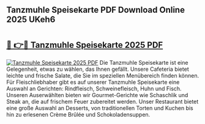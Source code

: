 ## Tanzmuhle Speisekarte PDF Download Online 2025 UKeh6

# <h2><a href="http://gcb3q1.nevu.top/?p=Tanzmuhle+Speisekarte">🔗 👉🔴 Tanzmuhle Speisekarte 2025 PDF</a></h2>

[![Tanzmuhle Speisekarte 2025 PDF](https://i.imgur.com/dBaPXMq.png)](http://gcb3q1.nevu.top/?p=Tanzmuhle+Speisekarte)
Die Tanzmuhle Speisekarte ist eine Gelegenheit, etwas zu wählen, das Ihnen gefällt. Unsere Cafeteria bietet leichte und frische Salate, die Sie im speziellen Menübereich finden können. Für Fleischliebhaber gibt es auf unserer Tanzmuhle Speisekarte eine Auswahl an Gerichten: Rindfleisch, Schweinefleisch, Huhn und Fisch. Unseren Auserwählten bieten wir Gourmet-Gerichte wie Schaschlik und Steak an, die auf frischem Feuer zubereitet werden. Unser Restaurant bietet eine große Auswahl an Desserts, von traditionellen Torten und Kuchen bis hin zu erlesenen Crème Brûlée und Schokoladensuppen.
